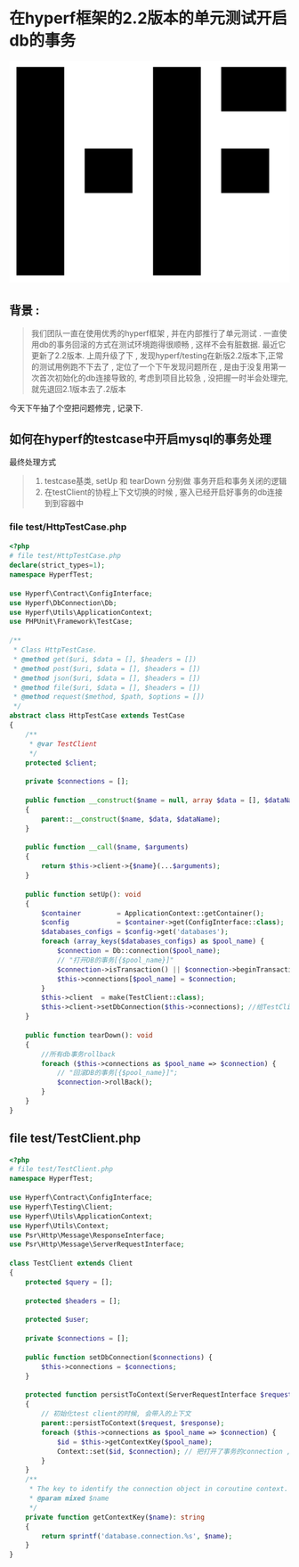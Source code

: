 # 在hyperf框架的2.2版本的单元测试开启db的事务

![/images/posts/在hyperf框架的2.2版本的单元测试开启db的事务/img.png](/images/posts/在hyperf框架的2.2版本的单元测试开启db的事务/img.png)

## 背景 : 
 >   我们团队一直在使用优秀的hyperf框架 , 并在内部推行了单元测试 .
    一直使用db的事务回滚的方式在测试环境跑得很顺畅 , 这样不会有脏数据. 
    最近它更新了2.2版本. 上周升级了下 , 发现hyperf/testing在新版2.2版本下,正常的测试用例跑不下去了 , 
    定位了一个下午发现问题所在 , 是由于没复用第一次首次初始化的db连接导致的, 考虑到项目比较急 , 没把握一时半会处理完,就先退回2.1版本去了.2版本

今天下午抽了个空把问题修完 , 记录下.

## 如何在hyperf的testcase中开启mysql的事务处理
最终处理方式
> 1. testcase基类, setUp 和 tearDown 分别做 事务开启和事务关闭的逻辑
> 2. 在testClient的协程上下文切换的时候 , 塞入已经开启好事务的db连接到到容器中

### file test/HttpTestCase.php
```php
<?php
# file test/HttpTestCase.php
declare(strict_types=1);
namespace HyperfTest;

use Hyperf\Contract\ConfigInterface;
use Hyperf\DbConnection\Db;
use Hyperf\Utils\ApplicationContext;
use PHPUnit\Framework\TestCase;

/**
 * Class HttpTestCase.
 * @method get($uri, $data = [], $headers = [])
 * @method post($uri, $data = [], $headers = [])
 * @method json($uri, $data = [], $headers = [])
 * @method file($uri, $data = [], $headers = [])
 * @method request($method, $path, $options = [])
 */
abstract class HttpTestCase extends TestCase
{
    /**
     * @var TestClient
     */
    protected $client;

    private $connections = [];

    public function __construct($name = null, array $data = [], $dataName = '')
    {
        parent::__construct($name, $data, $dataName);
    }

    public function __call($name, $arguments)
    {
        return $this->client->{$name}(...$arguments);
    }

    public function setUp(): void
    {
        $container         = ApplicationContext::getContainer();
        $config            = $container->get(ConfigInterface::class);
        $databases_configs = $config->get('databases');
        foreach (array_keys($databases_configs) as $pool_name) {
            $connection = Db::connection($pool_name);
            // "打开DB的事务[{$pool_name}]"
            $connection->isTransaction() || $connection->beginTransaction();
            $this->connections[$pool_name] = $connection;
        }
        $this->client  = make(TestClient::class);
        $this->client->setDbConnection($this->connections); //给TestClient设置好所有的db
    }

    public function tearDown(): void
    {
        //所有db事务rollback
        foreach ($this->connections as $pool_name => $connection) {
            // "回滚DB的事务[{$pool_name}]";
            $connection->rollBack();
        }
    }
}
```
## file test/TestClient.php
```php
<?php
# file test/TestClient.php
namespace HyperfTest;

use Hyperf\Contract\ConfigInterface;
use Hyperf\Testing\Client;
use Hyperf\Utils\ApplicationContext;
use Hyperf\Utils\Context;
use Psr\Http\Message\ResponseInterface;
use Psr\Http\Message\ServerRequestInterface;

class TestClient extends Client
{
    protected $query = [];

    protected $headers = [];

    protected $user;

    private $connections = [];

    public function setDbConnection($connections) {
        $this->connections = $connections;
    }

    protected function persistToContext(ServerRequestInterface $request, ResponseInterface $response)
    {
        // 初始化test client的时候, 会带入的上下文
        parent::persistToContext($request, $response);
        foreach ($this->connections as $pool_name => $connection) {
            $id = $this->getContextKey($pool_name);
            Context::set($id, $connection); // 把打开了事务的connection , 塞入到协程的上下文中
        }
    }
    /**
     * The key to identify the connection object in coroutine context.
     * @param mixed $name
     */
    private function getContextKey($name): string
    {
        return sprintf('database.connection.%s', $name);
    }
}
```




